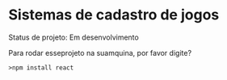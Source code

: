 # Sistemas de cadastro de jogos #

Status de projeto: Em desenvolvimento

Para rodar esseprojeto na suamquina, por favor digite?
>
```
>npm install react
```
